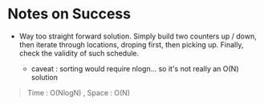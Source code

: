 # Notes on Success
+ Way too straight forward solution.
  Simply build two counters up / down,
  then iterate through locations, droping first, then picking up.
  Finally, check the validity of such schedule. 

  - caveat : sorting would require nlogn... so it's not really an O(N) solution

> Time : O(NlogN) , Space : O(N)
